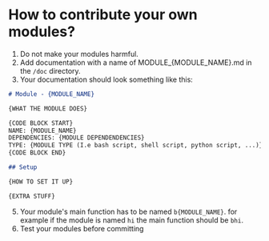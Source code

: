 # How to contribute your own modules?

1. Do not make your modules harmful.
2. Add documentation with a name of MODULE\_{MODULE_NAME}.md in the `/doc` directory.
3. Your documentation should look something like this:

```md
# Module - {MODULE_NAME}

{WHAT THE MODULE DOES}

{CODE BLOCK START}
NAME: {MODULE_NAME}
DEPENDENCIES: {MODULE DEPENDENDENCIES}
TYPE: {MODULE TYPE (I.e bash script, shell script, python script, ...)}
{CODE BLOCK END}

## Setup

{HOW TO SET IT UP}

{EXTRA STUFF}
```

5. Your module's main function has to be named `b{MODULE_NAME}`. for example if the module is named `hi` the main function should be `bhi`.
6. Test your modules before committing
